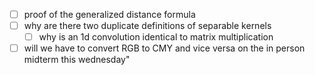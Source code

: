 - [ ] proof of the generalized distance formula
- [ ] why are there two duplicate definitions of separable kernels
    - [ ] why is an 1d convolution identical to matrix multiplication
- [ ] will we have to convert RGB to CMY and vice versa on the in person midterm this wednesday"